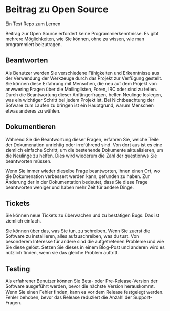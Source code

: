 # Beitrag zu Open Source

Ein Test Repo zum Lernen

Beitrag zur Open Source erfordert keine Programmierkenntnisse. Es gibt mehrere Möglichkeiten, wie Sie können, ohne zu wissen, wie man programmiert beizutragen.


## Beantworten

Als Benutzer werden Sie verschiedene Fähigkeiten und Erkenntnisse aus der Verwendung der Werkzeuge durch das Projekt zur Verfügung gestellt. Sie können diese Erfahrung mit Menschen, die neu auf dem Projekt von anwwering Fragen über die Mailinglisten, Foren, IRC oder sind zu teilen. Durch die Beantwortung dieser Anfängerfragen, helfen Neulinge loslegen, was ein wichtiger Schritt bei jedem Projekt ist. Bei Nichtbeachtung der Sofware zum Laufen zu bringen ist ein Hauptgrund, warum Menschen etwas anderes zu wählen.

## Dokumentieren

Während Sie die Beantwortung dieser Fragen, erfahren Sie, welche Teile der Dokumenation unrichtig oder irreführend sind. Von dort aus ist es eine ziemlich einfache Schritt, um die bestehende Dokumente aktualisieren, um die Neulinge zu helfen. Dies wird wiederum die Zahl der questionws Sie beantworten müssen.

Wenn Sie immer wieder dieselbe Frage beantworten, Ihnen einen Ort, wo die Dokumenation verbessert werden kann, gefunden zu haben. Zur Änderung der in der Dokumentation bedeutet, dass Sie diese Frage beantworten weniger und haben mehr Zeit für andere Dinge.

## Tickets

Sie können neue Tickets zu überwachen und zu bestätigen Bugs. Das ist ziemlich einfach.

Sie können über das, was Sie tun, zu schreiben. Wenn Sie zuerst die Software zu installieren, alles aufzuschreiben, was du tust. Von besonderem Interesse für andere sind die aufgetretenen Probleme und wie Sie diese gelöst. Setzen Sie dieses in einem Blog-Post und anderen wird es nützlich finden, wenn sie das gleiche Problem auftritt.

## Testing

Als erfahrener Benutzer können Sie Beta- oder Pre-Release-Version der Software ausgeführt werden, bevor die nächste Version herauskommt. Wenn Sie einen Fehler finden, kann es vor dem Release festgelegt werden. Fehler behoben, bevor das Release reduziert die Anzahl der Support-Fragen.
